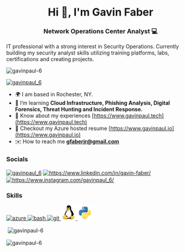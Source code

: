 <h1 align="center">Hi 👋, I'm Gavin Faber</h1>
<h3 align="center">Network Operations Center Analyst 💻</h3>

IT professional with a strong interest in Security Operations. Currently building my security analyst skills utilizing training platforms, labs, certifications and creating projects.

<p align="left"> <img src="https://komarev.com/ghpvc/?username=gavinpaul-6&label=Profile%20views&color=0e75b6&style=flat" alt="gavinpaul-6" /> </p>

<p align="left"> <a href="https://twitter.com/gavinpaul_6" target="blank"><img src="https://img.shields.io/twitter/follow/gavinpaul_6?logo=twitter&style=for-the-badge" alt="gavinpaul_6" /></a> </p>

- 🌍 I am based in Rochester, NY.
- 🧠 I’m learning **Cloud Infrastructure, Phishing Analysis, Digital Forensics, Threat Hunting and Incident Response.**
- 📝 Know about my experiences [https://www.gavinpaul.tech](https://www.gavinpaul.tech)
- 👾 Checkout my Azure hosted resume [https://www.gavinpaul.io](https://www.gavinpaul.io)
- ✉️ How to reach me **gfaberjr@gmail.com**

<h3 align="left">Socials</h3>
<p align="left">
<a href="https://twitter.com/gavinpaul_6" target="blank"><img align="center" src="https://raw.githubusercontent.com/rahuldkjain/github-profile-readme-generator/master/src/images/icons/Social/twitter.svg" alt="gavinpaul_6" height="30" width="40" /></a>
<a href="https://www.linkedin.com/in/gavin-faber/" target="blank"><img align="center" src="https://raw.githubusercontent.com/rahuldkjain/github-profile-readme-generator/master/src/images/icons/Social/linked-in-alt.svg" alt="https://www.linkedin.com/in/gavin-faber/" height="30" width="40" /></a>
<a href="https://www.instagram.com/gavinpaul_6/" target="blank"><img align="center" src="https://raw.githubusercontent.com/rahuldkjain/github-profile-readme-generator/master/src/images/icons/Social/instagram.svg" alt="https://www.instagram.com/gavinpaul_6/" height="30" width="40" /></a>
</p>

<h3 align="left">Skills</h3>
<p align="left"> <a href="https://azure.microsoft.com/en-in/" target="_blank" rel="noreferrer"> <img src="https://www.vectorlogo.zone/logos/microsoft_azure/microsoft_azure-icon.svg" alt="azure" width="40" height="40"/> </a> <a href="https://www.gnu.org/software/bash/" target="_blank" rel="noreferrer"> <img src="https://www.vectorlogo.zone/logos/gnu_bash/gnu_bash-icon.svg" alt="bash" width="40" height="40"/> </a> <a href="https://git-scm.com/" target="_blank" rel="noreferrer"> <img src="https://www.vectorlogo.zone/logos/git-scm/git-scm-icon.svg" alt="git" width="40" height="40"/> </a> <a href="https://www.linux.org/" target="_blank" rel="noreferrer"> <img src="https://raw.githubusercontent.com/devicons/devicon/master/icons/linux/linux-original.svg" alt="linux" width="40" height="40"/> </a> <a href="https://www.python.org" target="_blank" rel="noreferrer"> <img src="https://raw.githubusercontent.com/devicons/devicon/master/icons/python/python-original.svg" alt="python" width="40" height="40"/> </a> </p>

<p>&nbsp;<img align="center" src="https://github-readme-stats.vercel.app/api?username=gavinpaul-6&show_icons=true&locale=en" alt="gavinpaul-6" /></p>

<p><img align="center" src="https://github-readme-streak-stats.herokuapp.com/?user=gavinpaul-6&" alt="gavinpaul-6" /></p>
